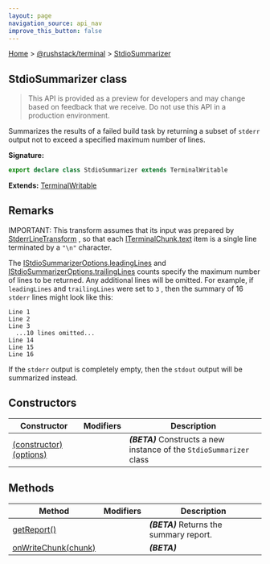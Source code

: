 ```yaml
---
layout: page
navigation_source: api_nav
improve_this_button: false
---
```



[Home](./index.md) &gt; [@rushstack/terminal](./terminal.md) &gt; [StdioSummarizer](./terminal.stdiosummarizer.md)

## StdioSummarizer class

> This API is provided as a preview for developers and may change based on feedback that we receive. Do not use this API in a production environment.
>

Summarizes the results of a failed build task by returning a subset of `stderr` output not to exceed a specified maximum number of lines.

<b>Signature:</b>

```typescript
export declare class StdioSummarizer extends TerminalWritable
```
<b>Extends:</b> [TerminalWritable](./terminal.terminalwritable.md)

## Remarks

IMPORTANT: This transform assumes that its input was prepared by [StderrLineTransform](./terminal.stderrlinetransform.md) , so that each [ITerminalChunk.text](./terminal.iterminalchunk.text.md) item is a single line terminated by a `"\n"` character.

The [IStdioSummarizerOptions.leadingLines](./terminal.istdiosummarizeroptions.leadinglines.md) and [IStdioSummarizerOptions.trailingLines](./terminal.istdiosummarizeroptions.trailinglines.md) counts specify the maximum number of lines to be returned. Any additional lines will be omitted. For example, if `leadingLines` and `trailingLines` were set to `3` , then the summary of 16 `stderr` lines might look like this:

```
Line 1
Line 2
Line 3
  ...10 lines omitted...
Line 14
Line 15
Line 16

```
If the `stderr` output is completely empty, then the `stdout` output will be summarized instead.

## Constructors

|  Constructor | Modifiers | Description |
|  --- | --- | --- |
|  [(constructor)(options)](./terminal.stdiosummarizer._constructor_.md) |  | <b><i>(BETA)</i></b> Constructs a new instance of the <code>StdioSummarizer</code> class |

## Methods

|  Method | Modifiers | Description |
|  --- | --- | --- |
|  [getReport()](./terminal.stdiosummarizer.getreport.md) |  | <b><i>(BETA)</i></b> Returns the summary report. |
|  [onWriteChunk(chunk)](./terminal.stdiosummarizer.onwritechunk.md) |  | <b><i>(BETA)</i></b> |
